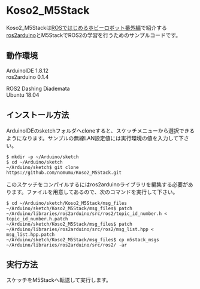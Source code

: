 # Koso2_M5Stack

Koso2_M5Stackは[ROSではじめるホビーロボット番外編](https://koso2-dan.booth.pm/items/2026421)で紹介する[ros2arduino](https://github.com/ROBOTIS-GIT/ros2arduino)とM5StackでROS2の学習を行うためのサンプルコードです。

## 動作環境
ArduinoIDE 1.8.12  
ros2arduino 0.1.4

ROS2 Dashing Diademata  
Ubuntu 18.04  

## インストール方法
ArduinoIDEのsketchフォルダへcloneすると、スケッチメニューから選択できるようになります。サンプルの無線LAN設定値には実行環境の値を入力して下さい。

```
$ mkdir -p ~/Arduino/sketch
$ cd ~/Arduino/sketch
~/Arduino/sketch$ git clone https://github.com/nomumu/Koso2_M5Stack.git
```

このスケッチをコンパイルするにはros2arduinoライブラリを編集する必要があります。ファイルを用意してあるので、次のコマンドを実行して下さい。
```
$ cd ~/Arduino/sketch/Koso2_M5Stack/msg_files
~/Arduino/sketch/Koso2_M5Stack/msg_files$ patch ~/Arduino/libraries/ros2arduino/src/ros2/topic_id_number.h < topic_id_number.h.patch
~/Arduino/sketch/Koso2_M5Stack/msg_files$ patch ~/Arduino/libraries/ros2arduino/src/ros2/msg_list.hpp < msg_list.hpp.patch 
~/Arduino/sketch/Koso2_M5Stack/msg_files$ cp m5stack_msgs ~/Arduino/libraries/ros2arduino/src/ros2/ -ar
```

## 実行方法
スケッチをM5Stackへ転送して実行します。
